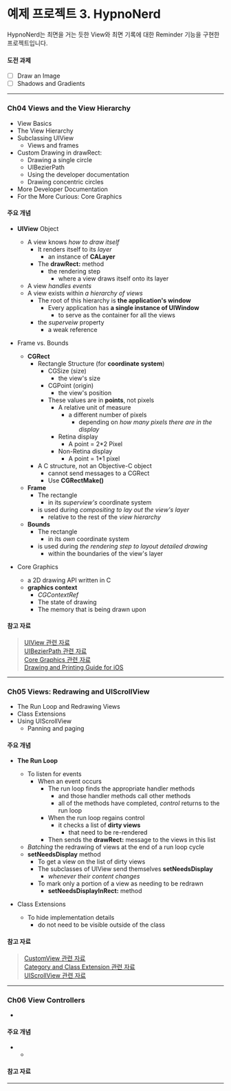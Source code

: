 예제 프로젝트 3. HypnoNerd
==================

HypnoNerd는 최면을 거는 듯한 View와 최면 기록에 대한 Reminder 기능을 구현한 프로젝트입니다.

#### 도전 과제

* [ ] Draw an Image
* [ ] Shadows and Gradients

----------------------------------------------------------------------

### Ch04 Views and the View Hierarchy

* View Basics
* The View Hierarchy
* Subclassing UIView
    * Views and frames
* Custom Drawing in drawRect:
    * Drawing a single circle
    * UIBezierPath
    * Using the developer documentation
    * Drawing concentric circles
* More Developer Documentation
* For the More Curious: Core Graphics

#### 주요 개념

* **UIView** Object
    * A view knows *how to draw itself*
        * It renders itself to its *layer*
            * an instance of **CALayer**
        * The **drawRect:** method
            * the rendering step 
                * where a view draws itself onto its layer
    * A view *handles events*
    * A view exists within *a hierarchy of views*
        * The root of this hierarchy is **the application's window**
            * Every application has **a single instance of UIWindow**
                * to serve as the container for all the views
        * the *superveiw* property
            * a weak reference
  
* Frame vs. Bounds
    * **CGRect**
        * Rectangle Structure (for **coordinate system**)
            * CGSize (size)
                * the view's size
            * CGPoint (origin)
                * the view's position
            * These values are in **points**, not pixels
                * A relative unit of measure
                    * a different number of pixels
                        * depending on *how many pixels there are in the display*
                * Retina display
                    * A point = 2*2 Pixel
                * Non-Retina display
                    * A point = 1*1 pixel
        * A C structure, not an Objective-C object
            * cannot send messages to a CGRect
            * Use **CGRectMake()**
    * **Frame**
        * The rectangle
            * in its *superview's* coordinate system
        * is used during *compositing to lay out the view's layer*
            * relative to the rest of the *view hierarchy*
    * **Bounds**
        * The rectangle
            * in its *own* coordinate system
        * is used during *the rendering step to layout detailed drawing*
            * within the boundaries of the view's layer
  
* Core Graphics
    * a 2D drawing API written in C
    * **graphics context**
        * *CGContextRef*
        * The state of drawing
        * The memory that is being drawn upon
  
#### 참고 자료

> [UIView 관련 자료](https://developer.apple.com/documentation/uikit/uiview?language=objc)  
> [UIBezierPath 관련 자료](https://developer.apple.com/documentation/uikit/uibezierpath)  
> [Core Graphics 관련 자료](https://developer.apple.com/documentation/coregraphics?language=objc)  
> [Drawing and Printing Guide for iOS](https://developer.apple.com/library/content/documentation/2DDrawing/Conceptual/DrawingPrintingiOS/Introduction/Introduction.html#//apple_ref/doc/uid/TP40010156-CH1-SW1)  

----------------------------------------------------------------------

### Ch05 Views: Redrawing and UIScrollView

* The Run Loop and Redrawing Views
* Class Extensions
* Using UIScrollView
    * Panning and paging

#### 주요 개념

* **The Run Loop**
    * To listen for events
        * When an event occurs
            * The run loop finds the appropriate handler methods
                * and those handler methods call other methods
                * all of the methods have completed, *control* returns to the run loop
            * When the run loop regains control
                * it checks a list of **dirty views**
                    * that need to be re-rendered
            * Then sends the **drawRect:** message to the views in this list
    * *Batching* the redrawing of views at the end of a run loop cycle
    * **setNeedsDisplay** method
        * To get a view on the list of dirty views
        * The subclasses of UIView send themselves **setNeedsDisplay**
            * *whenever their content changes*
        * To mark only a portion of a view as needing to be redrawn
            * **setNeedsDisplayInRect:** method
  
* Class Extensions
    * To hide implementation details
        * do not need to be visible outside of the class
  
#### 참고 자료

> [CustomView 관련 자료](https://developer.apple.com/library/content/documentation/WindowsViews/Conceptual/ViewPG_iPhoneOS/CreatingViews/CreatingViews.html#//apple_ref/doc/uid/TP40009503-CH5-SW23)  
> [Category and Class Extension 관련 자료](https://developer.apple.com/library/content/documentation/Cocoa/Conceptual/ProgrammingWithObjectiveC/CustomizingExistingClasses/CustomizingExistingClasses.html#//apple_ref/doc/uid/TP40011210-CH6-SW1)  
> [UIScrollView 관련 자료](https://developer.apple.com/documentation/uikit/uiscrollview)  

----------------------------------------------------------------------

### Ch06 View Controllers

* 

#### 주요 개념

* 
    * 
  
#### 참고 자료

> 

----------------------------------------------------------------------
